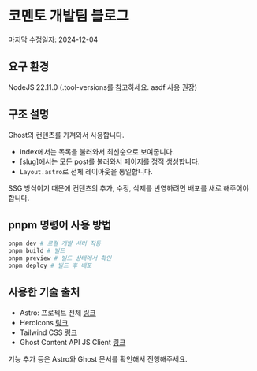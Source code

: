 # 코멘토 개발팀 블로그

마지막 수정일자: 2024-12-04

## 요구 환경

NodeJS 22.11.0 (.tool-versions를 참고하세요. asdf 사용 권장)

## 구조 설명

Ghost의 컨텐츠를 가져와서 사용합니다.

- index에서는 목록을 불러와서 최신순으로 보여줍니다.
- [slug]에서는 모든 post를 불러와서 페이지를 정적 생성합니다.
- `Layout.astro`로 전체 레이아웃을 통일합니다.

SSG 방식이기 때문에 컨텐츠의 추가, 수정, 삭제를 반영하려면 배포를 새로 해주어야 합니다.

## pnpm 명령어 사용 방법

```sh
pnpm dev # 로컬 개발 서버 작동
pnpm build # 빌드
pnpm preview # 빌드 상태에서 확인
pnpm deploy # 빌드 후 배포
```

## 사용한 기술 출처

- Astro: 프로젝트 전체 [링크](https://astro.build)
- HeroIcons [링크](https://heroicons.com/)
- Tailwind CSS [링크](https://tailwindcss.com/)
- Ghost Content API JS Client [링크](https://ghost.org/docs/content-api/javascript/)

기능 추가 등은 Astro와 Ghost 문서를 확인해서 진행해주세요.
